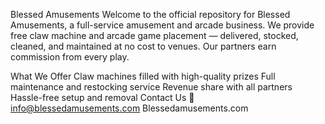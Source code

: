 Blessed Amusements
Welcome to the official repository for Blessed Amusements, a full-service amusement and arcade business.
We provide free claw machine and arcade game placement — delivered, stocked, cleaned, and maintained at no cost to venues. Our partners earn commission from every play.

What We Offer
Claw machines filled with high-quality prizes
Full maintenance and restocking service
Revenue share with all partners
Hassle-free setup and removal
Contact Us
📧 info@blessedamusements.com
Blessedamusements.com 
